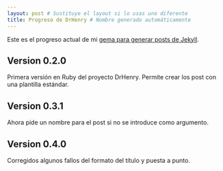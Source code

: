 ```yaml
---
layout: post # Sustituye el layout si lo usas uno diferente
title: Progreso de DrHenry # Nombre generado automáticamente
---
```


Este es el progreso actual de mi [gema para generar posts de Jekyll](https://rubygems.org/gems/drhenry).

## Version 0.2.0

Primera versión en Ruby del proyecto DrHenry. Permite crear los post con una plantilla estándar.

## Version 0.3.1

Ahora pide un nombre para el post si no se introduce como argumento.

## Version 0.4.0

Corregidos algunos fallos del formato del título y puesta a punto.


